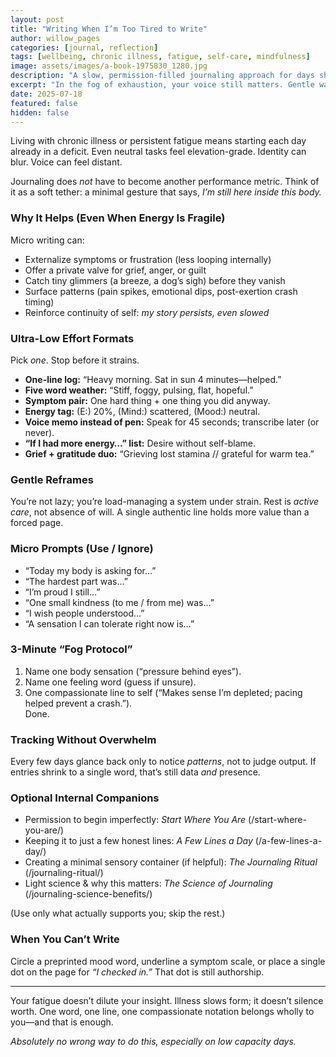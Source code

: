 ```yaml
---
layout: post
title: "Writing When I’m Too Tired to Write"
author: willow_pages
categories: [journal, reflection]
tags: [wellbeing, chronic illness, fatigue, self-care, mindfulness]
image: assets/images/a-book-1975830_1280.jpg
description: "A slow, permission-filled journaling approach for days shaped by chronic illness or fatigue—tiny, honest marks that keep you connected."
excerpt: "In the fog of exhaustion, your voice still matters. Gentle ways to journal—one word, one line—when energy is scarce."
date: 2025-07-18
featured: false
hidden: false
---
```


Living with chronic illness or persistent fatigue means starting each day already in a deficit. Even neutral tasks feel elevation-grade. Identity can blur. Voice can feel distant.

Journaling does *not* have to become another performance metric. Think of it as a soft tether: a minimal gesture that says, *I’m still here inside this body.*

### Why It Helps (Even When Energy Is Fragile)
Micro writing can:
- Externalize symptoms or frustration (less looping internally)
- Offer a private valve for grief, anger, or guilt
- Catch tiny glimmers (a breeze, a dog’s sigh) before they vanish
- Surface patterns (pain spikes, emotional dips, post-exertion crash timing)
- Reinforce continuity of self: *my story persists, even slowed*

### Ultra-Low Effort Formats
Pick *one*. Stop before it strains.

- **One-line log:** “Heavy morning. Sat in sun 4 minutes—helped.”
- **Five word weather:** “Stiff, foggy, pulsing, flat, hopeful.”
- **Symptom pair:** One hard thing + one thing you did anyway.
- **Energy tag:** (E:) 20%, (Mind:) scattered, (Mood:) neutral.
- **Voice memo instead of pen:** Speak for 45 seconds; transcribe later (or never).
- **“If I had more energy…” list:** Desire without self-blame.
- **Grief + gratitude duo:** “Grieving lost stamina // grateful for warm tea.”

### Gentle Reframes
You’re not lazy; you’re load-managing a system under strain. Rest is *active care*, not absence of will. A single authentic line holds more value than a forced page.

### Micro Prompts (Use / Ignore)
- “Today my body is asking for…”
- “The hardest part was…”
- “I’m proud I still…”
- “One small kindness (to me / from me) was…”
- “I wish people understood…”
- “A sensation I can tolerate right now is…”

### 3-Minute “Fog Protocol”
1. Name one body sensation (“pressure behind eyes”).  
2. Name one feeling word (guess if unsure).  
3. One compassionate line to self (“Makes sense I’m depleted; pacing helped prevent a crash.”).  
Done.

### Tracking Without Overwhelm
Every few days glance back only to notice *patterns*, not to judge output. If entries shrink to a single word, that’s still data *and* presence.

### Optional Internal Companions
- Permission to begin imperfectly: *Start Where You Are* (/start-where-you-are/)
- Keeping it to just a few honest lines: *A Few Lines a Day* (/a-few-lines-a-day/)
- Creating a minimal sensory container (if helpful): *The Journaling Ritual* (/journaling-ritual/)
- Light science & why this matters: *The Science of Journaling* (/journaling-science-benefits/)

(Use only what actually supports you; skip the rest.)

### When You Can’t Write
Circle a preprinted mood word, underline a symptom scale, or place a single dot on the page for *“I checked in.”* That dot is still authorship.

---

Your fatigue doesn’t dilute your insight. Illness slows form; it doesn’t silence worth. One word, one line, one compassionate notation belongs wholly to you—and that is enough.

*Absolutely no wrong way to do this, especially on low capacity days.*
